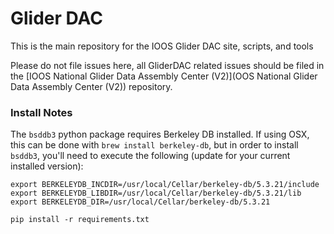 Glider DAC
==========

This is the main repository for the IOOS Glider DAC site, scripts, and tools

Please do not file issues here,  all GliderDAC related issues should be filed in the [IOOS National Glider Data Assembly Center (V2)](OOS National Glider Data Assembly Center (V2)) repository.

### Install Notes

The `bsddb3` python package requires Berkeley DB installed. If using OSX, this can be done with `brew install berkeley-db`, but in order to install `bsddb3`, you'll need to execute the following (update for your current installed version):

```
export BERKELEYDB_INCDIR=/usr/local/Cellar/berkeley-db/5.3.21/include
export BERKELEYDB_LIBDIR=/usr/local/Cellar/berkeley-db/5.3.21/lib
export BERKELEYDB_DIR=/usr/local/Cellar/berkeley-db/5.3.21

pip install -r requirements.txt
```

